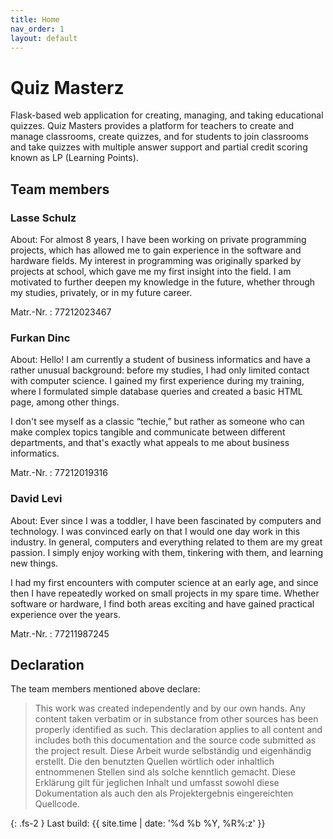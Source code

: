 ```yaml
---
title: Home
nav_order: 1
layout: default
---
```

# Quiz Masterz

Flask-based web application for creating, managing, and taking educational quizzes. Quiz Masters provides a platform for teachers to create and manage classrooms, create quizzes, and for students to join classrooms and take quizzes with multiple answer support and partial credit scoring known as LP (Learning Points).

## Team members

### Lasse Schulz

About:
For almost 8 years, I have been working on private programming projects, which has allowed me to gain experience in the software and hardware fields. My interest in programming was originally sparked by projects at school, which gave me my first insight into the field. I am motivated to further deepen my knowledge in the future, whether through my studies, privately, or in my future career.

Matr.-Nr.
: 77212023467

### Furkan Dinc

About:
Hello! I am currently a student of business informatics and have a rather unusual background: before my studies, I had only limited contact with computer science. I gained my first experience during my training, where I formulated simple database queries and created a basic HTML page, among other things.

I don't see myself as a classic “techie,” but rather as someone who can make complex topics tangible and communicate between different departments, and that's exactly what appeals to me about business informatics.

Matr.-Nr.
: 77212019316

### David Levi

About:
Ever since I was a toddler, I have been fascinated by computers and technology. I was convinced early on that I would one day work in this industry. In general, computers and everything related to them are my great passion. I simply enjoy working with them, tinkering with them, and learning new things.

I had my first encounters with computer science at an early age, and since then I have repeatedly worked on small projects in my spare time. Whether software or hardware, I find both areas exciting and have gained practical experience over the years.

Matr.-Nr.
: 77211987245

## Declaration

The team members mentioned above declare:

> This work was created independently and by our own hands. Any content taken verbatim or in substance from other sources has been properly identified as such. This declaration applies to all content and includes both this documentation and the source code submitted as the project result.
> Diese Arbeit wurde selbständig und eigenhändig erstellt. Die den benutzten Quellen wörtlich oder inhaltlich entnommenen Stellen sind als solche kenntlich gemacht. Diese Erklärung gilt für jeglichen Inhalt und umfasst sowohl diese Dokumentation als auch den als Projektergebnis eingereichten Quellcode.

{: .fs-2 }
Last build: {{ site.time | date: '%d %b %Y, %R%:z' }}